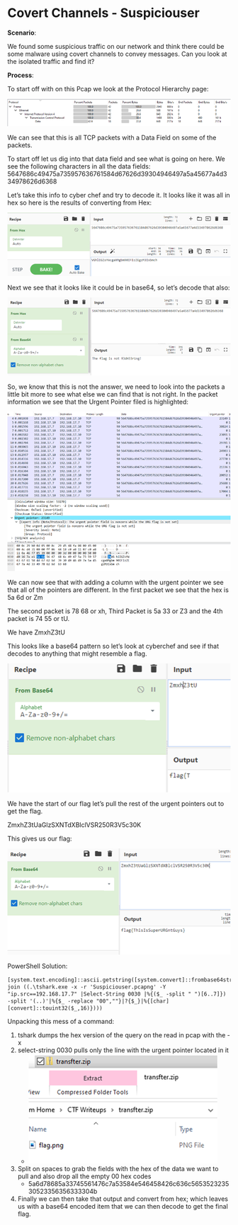 # Covert Channels - Suspiciouser

**Scenario**:

We found some suspicious traffic on our network and think there could be some malware using covert channels to convey messages. Can you look at the isolated traffic and find it?

**Process**:

To start off with on this Pcap we look at the Protocol Hierarchy page:

![](<../.gitbook/assets/image (1) (1) (1).png>)

We can see that this is all TCP packets with a Data Field on some of the packets.

To start off let us dig into that data field and see what is going on here. We see the following characters in all the data fields: 5647686c49475a735957636761584d67626d39304946497a5a45677a4d334978626d6368

Let’s take this info to cyber chef and try to decode it. It looks like it was all in hex so here is the results of converting from Hex:

![](<../.gitbook/assets/image (19) (1) (1) (1).png>)

Next we see that it looks like it could be in base64, so let’s decode that also:

![](<../.gitbook/assets/image (4) (1).png>)

So, we know that this is not the answer, we need to look into the packets a little bit more to see what else we can find that is not right. In the packet information we see that the Urgent Pointer filed is highlighted:

![](<../.gitbook/assets/image (7) (1).png>)

We can now see that with adding a column with the urgent pointer we see that all of the pointers are different. In the first packet we see that the hex is 5a 6d or Zm

The second packet is 78 68 or xh, Third Packet is 5a 33 or Z3 and the 4th packet is 74 55 or tU.

We have ZmxhZ3tU

This looks like a base64 pattern so let’s look at cyberchef and see if that decodes to anything that might resemble a flag.

![](<../.gitbook/assets/image (5) (1).png>)

We have the start of our flag let’s pull the rest of the urgent pointers out to get the flag.

ZmxhZ3tUaGlzSXNTdXBlclVSR250R3V5c30K

This gives us our flag:

![](<../.gitbook/assets/image (20) (1) (1) (1).png>)

PowerShell Solution:

```
[system.text.encoding]::ascii.getstring([system.convert]::frombase64string(-join ((.\tshark.exe -x -r 'Suspiciouser.pcapng' -Y "ip.src==192.168.17.7" |Select-String 0030 |%{($_ -split " ")[6..7]}) -split '(..)'|%{$_ -replace "00",""}|?{$_}|%{[char][convert]::touint32($_,16)})))
```

Unpacking this mess of a command:

1. tshark dumps the hex version of the query on the read in pcap with the -x
2. select-string 0030 pulls only the line with the urgent pointer located in it
   * <img src="../.gitbook/assets/image (13) (1) (1).png" alt="" data-size="original">
3. Split on spaces to grab the fields with the hex of the data we want to pull and also drop all the empty 00 hex codes
   * 5a6d78685a33745561476c7a53584e546458426c636c565352323530523356356333304b
4. Finally we can then take that output and convert from hex; which leaves us with a base64 encoded item that we can then decode to get the final flag.

